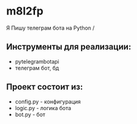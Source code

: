 # m8l2fp

Я Пишу телеграм бота на Python / 
## Инструменты для реализации:
- pytelegrambotapi
- телеграм бот, бд

## Проект состоит из:
- config.py - конфигурация
- logic.py - логика бота
- bot.py - бот
